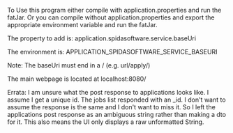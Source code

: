 To Use this program either compile with application.properties and run the fatJar.
Or you can compile without application.properties and export the appropriate environment variable and run the fatJar.

The property to add is: application.spidasoftware.service.baseUri

The environment is: APPLICATION_SPIDASOFTWARE_SERVICE_BASEURI

Note: The baseUri must end in a / (e.g. url/apply/)

The main webpage is located at localhost:8080/

Errata: I am unsure what the post response to applications looks like. I assume I get a unique id. The jobs list responded with an _id. I don't want to assume the response is the same and I don't want to miss it. So I left the applications post response as an ambiguous string rather than making a dto for it. This also means the UI only displays a raw unformatted String.